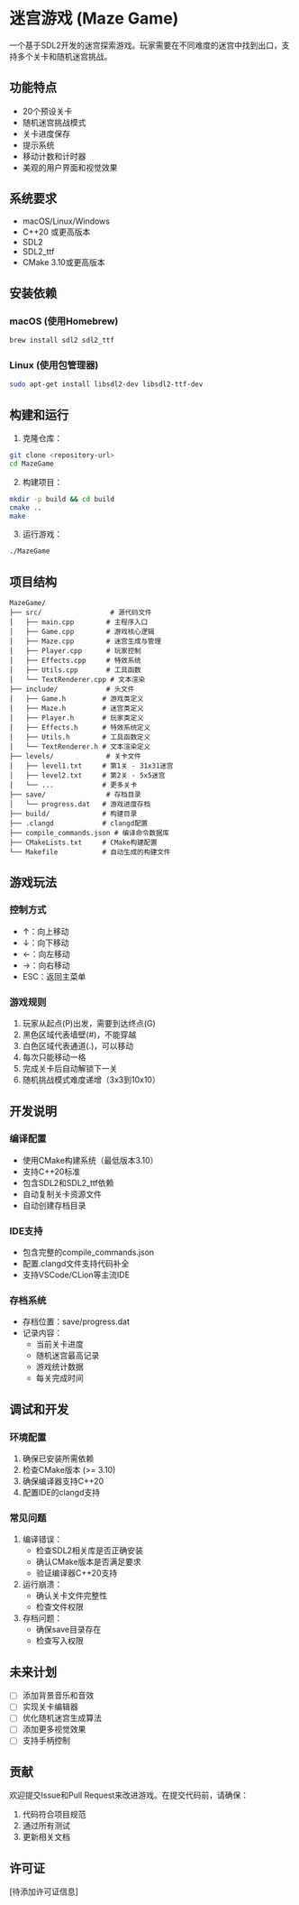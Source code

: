 # 迷宫游戏 (Maze Game)

一个基于SDL2开发的迷宫探索游戏。玩家需要在不同难度的迷宫中找到出口，支持多个关卡和随机迷宫挑战。

## 功能特点

- 20个预设关卡
- 随机迷宫挑战模式
- 关卡进度保存
- 提示系统
- 移动计数和计时器
- 美观的用户界面和视觉效果

## 系统要求

- macOS/Linux/Windows
- C++20 或更高版本
- SDL2
- SDL2_ttf
- CMake 3.10或更高版本

## 安装依赖

### macOS (使用Homebrew)

```bash
brew install sdl2 sdl2_ttf
```

### Linux (使用包管理器)

```bash
sudo apt-get install libsdl2-dev libsdl2-ttf-dev
```

## 构建和运行

1. 克隆仓库：

```bash
git clone <repository-url>
cd MazeGame
```

2. 构建项目：

```bash
mkdir -p build && cd build
cmake ..
make
```

3. 运行游戏：

```bash
./MazeGame
```

## 项目结构

```
MazeGame/
├── src/                 # 源代码文件
│   ├── main.cpp        # 主程序入口
│   ├── Game.cpp        # 游戏核心逻辑
│   ├── Maze.cpp        # 迷宫生成与管理
│   ├── Player.cpp      # 玩家控制
│   ├── Effects.cpp     # 特效系统
│   ├── Utils.cpp       # 工具函数
│   └── TextRenderer.cpp # 文本渲染
├── include/            # 头文件
│   ├── Game.h         # 游戏类定义
│   ├── Maze.h         # 迷宫类定义
│   ├── Player.h       # 玩家类定义
│   ├── Effects.h      # 特效系统定义
│   ├── Utils.h        # 工具函数定义
│   └── TextRenderer.h # 文本渲染定义
├── levels/             # 关卡文件
│   ├── level1.txt     # 第1关 - 31x31迷宫
│   ├── level2.txt     # 第2关 - 5x5迷宫
│   └── ...            # 更多关卡
├── save/               # 存档目录
│   └── progress.dat   # 游戏进度存档
├── build/             # 构建目录
├── .clangd            # clangd配置
├── compile_commands.json # 编译命令数据库
├── CMakeLists.txt     # CMake构建配置
└── Makefile           # 自动生成的构建文件
```

## 游戏玩法

### 控制方式
- ↑：向上移动
- ↓：向下移动
- ←：向左移动
- →：向右移动
- ESC：返回主菜单

### 游戏规则
1. 玩家从起点(P)出发，需要到达终点(G)
2. 黑色区域代表墙壁(#)，不能穿越
3. 白色区域代表通道(.)，可以移动
4. 每次只能移动一格
5. 完成关卡后自动解锁下一关
6. 随机挑战模式难度递增（3x3到10x10）

## 开发说明

### 编译配置
- 使用CMake构建系统（最低版本3.10）
- 支持C++20标准
- 包含SDL2和SDL2_ttf依赖
- 自动复制关卡资源文件
- 自动创建存档目录

### IDE支持
- 包含完整的compile_commands.json
- 配置.clangd文件支持代码补全
- 支持VSCode/CLion等主流IDE

### 存档系统
- 存档位置：save/progress.dat
- 记录内容：
  - 当前关卡进度
  - 随机迷宫最高记录
  - 游戏统计数据
  - 每关完成时间

## 调试和开发

### 环境配置
1. 确保已安装所需依赖
2. 检查CMake版本 (>= 3.10)
3. 确保编译器支持C++20
4. 配置IDE的clangd支持

### 常见问题
1. 编译错误：
   - 检查SDL2相关库是否正确安装
   - 确认CMake版本是否满足要求
   - 验证编译器C++20支持
2. 运行崩溃：
   - 确认关卡文件完整性
   - 检查文件权限
3. 存档问题：
   - 确保save目录存在
   - 检查写入权限

## 未来计划

- [ ] 添加背景音乐和音效
- [ ] 实现关卡编辑器
- [ ] 优化随机迷宫生成算法
- [ ] 添加更多视觉效果
- [ ] 支持手柄控制

## 贡献

欢迎提交Issue和Pull Request来改进游戏。在提交代码前，请确保：
1. 代码符合项目规范
2. 通过所有测试
3. 更新相关文档

## 许可证

[待添加许可证信息]